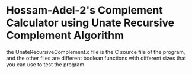# Hossam-Adel-2's Complement Calculator using Unate Recursive Complement Algorithm
the UnateRecursiveComplement.c file is the C source file of the program, and 
the other files are different boolean functions with different sizes that you can use to test the program.
